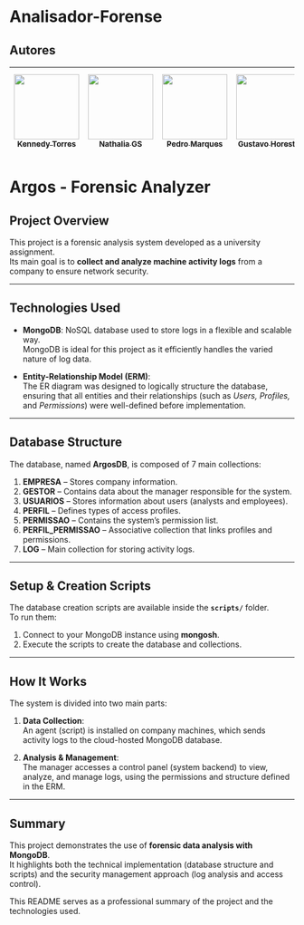 # Analisador-Forense

## Autores

| [<img src="https://avatars.githubusercontent.com/u/128331199?v=4" width=115><br><sub>Kennedy Torres</sub>](https://github.com/Kennedy-Torres) |[<img src="https://avatars.githubusercontent.com/u/111468952?v=4" width=115><br><sub>Nathalia GS</sub>](https://github.com/nathi-gs) |[<img src="https://avatars.githubusercontent.com/u/116228124?v=4" width=115><br><sub>Pedro Marques</sub>](https://github.com/phxdablio) |[<img src="https://avatars.githubusercontent.com/u/101297032?v=4" width=115><br><sub>Gustavo Horeste</sub>](https://github.com/GustavoHoreste) |[<img src="https://avatars.githubusercontent.com/u/71994927?v=4" width=115><br><sub>Matheus Vinycius</sub>](https://github.com/matheus58) |
| :---: | :---: | :---: | :---: | :---: |

# Argos - Forensic Analyzer

## Project Overview
This project is a forensic analysis system developed as a university assignment.  
Its main goal is to **collect and analyze machine activity logs** from a company to ensure network security.

---

## Technologies Used
- **MongoDB**: NoSQL database used to store logs in a flexible and scalable way.  
  MongoDB is ideal for this project as it efficiently handles the varied nature of log data.

- **Entity-Relationship Model (ERM)**:  
  The ER diagram was designed to logically structure the database, ensuring that all entities and their relationships (such as *Users, Profiles,* and *Permissions*) were well-defined before implementation.

---

## Database Structure
The database, named **ArgosDB**, is composed of 7 main collections:

1. **EMPRESA** – Stores company information.  
2. **GESTOR** – Contains data about the manager responsible for the system.  
3. **USUARIOS** – Stores information about users (analysts and employees).  
4. **PERFIL** – Defines types of access profiles.  
5. **PERMISSAO** – Contains the system’s permission list.  
6. **PERFIL_PERMISSAO** – Associative collection that links profiles and permissions.  
7. **LOG** – Main collection for storing activity logs.  

---

## Setup & Creation Scripts
The database creation scripts are available inside the **`scripts/`** folder.  
To run them:

1. Connect to your MongoDB instance using **mongosh**.  
2. Execute the scripts to create the database and collections.  

---

## How It Works
The system is divided into two main parts:

1. **Data Collection**:  
   An agent (script) is installed on company machines, which sends activity logs to the cloud-hosted MongoDB database.

2. **Analysis & Management**:  
   The manager accesses a control panel (system backend) to view, analyze, and manage logs, using the permissions and structure defined in the ERM.

---

## Summary
This project demonstrates the use of **forensic data analysis with MongoDB**.  
It highlights both the technical implementation (database structure and scripts) and the security management approach (log analysis and access control).  

This README serves as a professional summary of the project and the technologies used.
